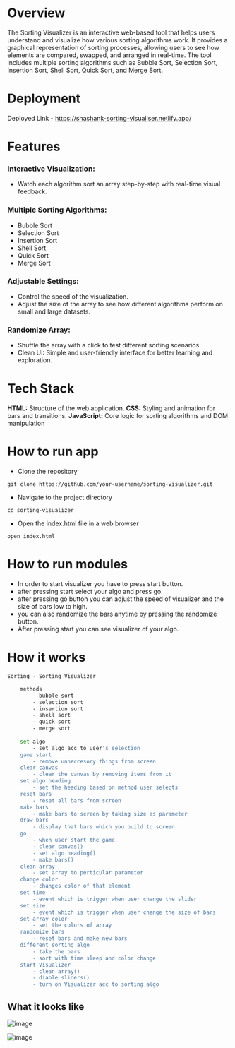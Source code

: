 # Overview
The Sorting Visualizer is an interactive web-based tool that helps users understand and visualize how various sorting algorithms work. It provides a graphical representation of sorting processes, allowing users to see how elements are compared, swapped, and arranged in real-time. The tool includes multiple sorting algorithms such as Bubble Sort, Selection Sort, Insertion Sort, Shell Sort, Quick Sort, and Merge Sort.

# Deployment
Deployed Link - https://shashank-sorting-visualiser.netlify.app/

# Features
### Interactive Visualization:
- Watch each algorithm sort an array step-by-step with real-time visual feedback.
### Multiple Sorting Algorithms:
- Bubble Sort
- Selection Sort
- Insertion Sort
- Shell Sort
- Quick Sort
- Merge Sort

### Adjustable Settings:
- Control the speed of the visualization.
- Adjust the size of the array to see how different algorithms perform on small and large datasets.
### Randomize Array:
- Shuffle the array with a click to test different sorting scenarios.
- Clean UI: Simple and user-friendly interface for better learning and exploration.

# Tech Stack
**HTML:** Structure of the web application.
**CSS:** Styling and animation for bars and transitions.
**JavaScript:** Core logic for sorting algorithms and DOM manipulation


# How to run app 

- Clone the repository
```
git clone https://github.com/your-username/sorting-visualizer.git

```
- Navigate to the project directory
```
cd sorting-visualizer
```
- Open the index.html file in a web browser
```
open index.html
```  

# How to run modules

 * In order to start visualizer you have to press start button.
 * after pressing start select your algo and press go.
 * after pressing go button you can adjust the speed of visualizer and the size of bars low to high.
 * you can also randomize the bars anytime by pressing the randomize button.
 * After pressing start you can see visualizer of your algo.

# How it works

```sh
Sorting - Sorting Visualizer

    methods
        - bubble sort
        - selection sort
        - insertion sort
        - shell sort
        - quick sort
        - merge sort
    
    set algo 
        - set algo acc to user's selection
    game start 
        - remove unneccesory things from screen
    clear canvas
        - clear the canvas by removing items from it
    set algo heading 
        - set the heading based on method user selects
    reset bars
        - reset all bars from screen
    make bars
        - make bars to screen by taking size as parameter
    draw bars
        - display that bars which you build to screen
    go 
        - when user start the game
        - clear canvas()
        - set algo heading()
        - make bars()
    clean array
        - set array to perticular parameter
    change color 
        - changes color of that element 
    set time 
        - event which is trigger when user change the slider 
    set size    
        - event which is trigger when user change the size of bars
    set array color
        - set the colors of array
    randomize bars
        - reset bars and make new bars
    different sorting algo
        - take the bars
        - sort with time sleep and color change
    start Visualizer
        - clean array()
        - diable sliders()
        - turn on Visualizer acc to sorting algo

```

## What it looks like
![image](https://github.com/user-attachments/assets/cee696b6-5dfd-48de-b787-2a637c426a3e)

![image](https://github.com/user-attachments/assets/dfbbf763-0e68-406a-8a52-15c799bce0db)


  
